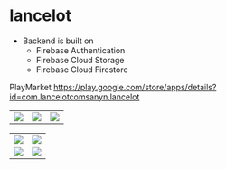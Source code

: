 # lancelot

+ Backend is built on
  + Firebase Authentication
  + Firebase Cloud Storage
  + Firebase Cloud Firestore

PlayMarket https://play.google.com/store/apps/details?id=com.lancelotcomsanyn.lancelot



 
<table>
  <tr>
    <td valign="top"><img src="https://user-images.githubusercontent.com/105007162/233696896-30abf9f4-4871-409c-a7b9-d123e7e4b86e.gif"></td>
    <td valign="top"><img src="https://user-images.githubusercontent.com/105007162/220564153-46a4dc20-c28e-4078-b7d7-8336a6c0ba1f.gif"></td>
    <td valign="top"><img src="https://user-images.githubusercontent.com/105007162/220564611-36970926-36e1-4dcb-8eea-a4b924f616e0.gif"></td>
  </tr>
 </table>
 
 <table>
  <tr>
    <td valign="top"><img src="https://user-images.githubusercontent.com/105007162/220565075-1c048128-c900-4c31-9bb6-900d467943b6.jpg"></td>
    <td valign="top"><img src="https://user-images.githubusercontent.com/105007162/220562393-c63624a6-95a8-49a8-94be-f1bdb2851e16.jpg"></td>
  </tr>
   <td valign="top"><img src="https://user-images.githubusercontent.com/105007162/200300470-5fa5e7bc-cd2c-409e-b452-73430b991dd3.jpg"></td>
   <td valign="top"><img src="https://user-images.githubusercontent.com/105007162/220562234-e91c4747-74c7-4a00-95c4-262248eaee91.jpg"></td>
  </tr>
 </table>
